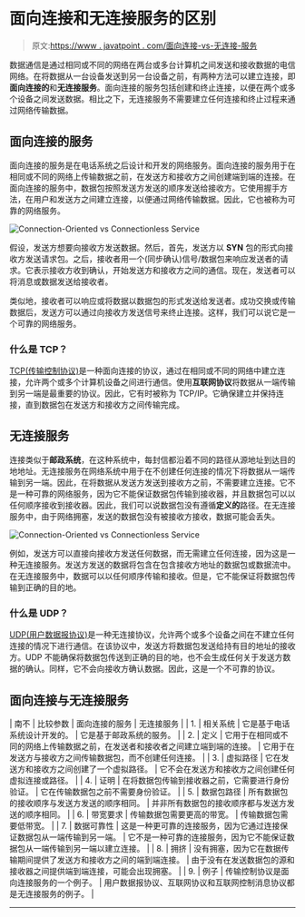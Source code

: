 # 面向连接和无连接服务的区别

> 原文:[https://www . javatpoint . com/面向连接-vs-无连接-服务](https://www.javatpoint.com/connection-oriented-vs-connectionless-service)

数据通信是通过相同或不同的网络在两台或多台计算机之间发送和接收数据的电信网络。在将数据从一台设备发送到另一台设备之前，有两种方法可以建立连接，即**面向连接的**和**无连接服务**。面向连接的服务包括创建和终止连接，以便在两个或多个设备之间发送数据。相比之下，无连接服务不需要建立任何连接和终止过程来通过网络传输数据。

## 面向连接的服务

面向连接的服务是在电话系统之后设计和开发的网络服务。面向连接的服务用于在相同或不同的网络上传输数据之前，在发送方和接收方之间创建端到端的连接。在面向连接的服务中，数据包按照发送方发送的顺序发送给接收方。它使用握手方法，在用户和发送方之间建立连接，以便通过网络传输数据。因此，它也被称为可靠的网络服务。

![Connection-Oriented vs Connectionless Service](../Images/d42bed7d495abd3837fcd52d7d59a5e2.png)

假设，发送方想要向接收方发送数据。然后，首先，发送方以 **SYN** 包的形式向接收方发送请求包。之后，接收者用一个(同步确认)信号/数据包来响应发送者的请求。它表示接收方收到确认，开始发送方和接收方之间的通信。现在，发送者可以将消息或数据发送给接收者。

类似地，接收者可以响应或将数据以数据包的形式发送给发送者。成功交换或传输数据后，发送方可以通过向接收方发送信号来终止连接。这样，我们可以说它是一个可靠的网络服务。

### 什么是 TCP？

[TCP(传输控制协议)](https://www.javatpoint.com/tcp)是一种面向连接的协议，通过在相同或不同的网络中建立连接，允许两个或多个计算机设备之间进行通信。使用**互联网协议**将数据从一端传输到另一端是最重要的协议。因此，它有时被称为 TCP/IP。它确保建立并保持连接，直到数据包在发送方和接收方之间传输完成。

## 无连接服务

连接类似于**邮政系统**，在这种系统中，每封信都沿着不同的路径从源地址到达目的地地址。无连接服务在网络系统中用于在不创建任何连接的情况下将数据从一端传输到另一端。因此，在将数据从发送方发送到接收方之前，不需要建立连接。它不是一种可靠的网络服务，因为它不能保证数据包传输到接收器，并且数据包可以以任何顺序接收到接收器。因此，我们可以说数据包没有遵循**定义的**路径。在无连接服务中，由于网络拥塞，发送的数据包没有被接收方接收，数据可能会丢失。

![Connection-Oriented vs Connectionless Service](../Images/743a9b2ede8f69821ba4c65fa8360469.png)

例如，发送方可以直接向接收方发送任何数据，而无需建立任何连接，因为这是一种无连接服务。发送方发送的数据将包含在包含接收方地址的数据包或数据流中。在无连接服务中，数据可以以任何顺序传输和接收。但是，它不能保证将数据包传输到正确的目的地。

### 什么是 UDP？

[UDP(用户数据报协议)](https://www.javatpoint.com/udp-protocol)是一种无连接协议，允许两个或多个设备之间在不建立任何连接的情况下进行通信。在该协议中，发送方将数据包发送给持有目的地址的接收方。UDP 不能确保将数据包传送到正确的目的地，也不会生成任何关于发送方数据的确认。同样，它不会向接收方确认数据。因此，这是一个不可靠的协议。

## 面向连接与无连接服务

| 南不 | 比较参数 | 面向连接的服务 | 无连接服务 |
| 1. | 相关系统 | 它是基于电话系统设计开发的。 | 它是基于邮政系统的服务。 |
| 2. | 定义 | 它用于在相同或不同的网络上传输数据之前，在发送者和接收者之间建立端到端的连接。 | 它用于在发送方与接收方之间传输数据包，而不创建任何连接。 |
| 3. | 虚拟路径 | 它在发送方和接收方之间创建了一个虚拟路径。 | 它不会在发送方和接收方之间创建任何虚拟连接或路径。 |
| 4. | 证明 | 在将数据包传输到接收器之前，它需要进行身份验证。 | 它在传输数据包之前不需要身份验证。 |
| 5. | 数据包路径 | 所有数据包的接收顺序与发送方发送的顺序相同。 | 并非所有数据包的接收顺序都与发送方发送的顺序相同。 |
| 6. | 带宽要求 | 传输数据包需要更高的带宽。 | 传输数据包需要低带宽。 |
| 7. | 数据可靠性 | 这是一种更可靠的连接服务，因为它通过连接保证数据包从一端传输到另一端。 | 它不是一种可靠的连接服务，因为它不能保证数据包从一端传输到另一端以建立连接。 |
| 8. | 拥挤 | 没有拥塞，因为它在数据传输期间提供了发送方和接收方之间的端到端连接。 | 由于没有在发送数据包的源和接收器之间提供端到端连接，可能会出现拥塞。 |
| 9. | 例子 | 传输控制协议是面向连接服务的一个例子。 | 用户数据报协议、互联网协议和互联网控制消息协议都是无连接服务的例子。 |

* * *